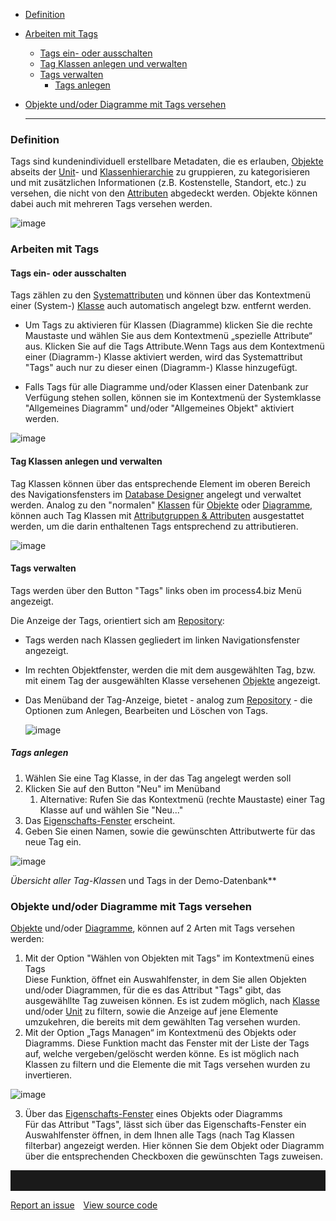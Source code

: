 -   [Definition](#efinition)
-   [Arbeiten mit Tags](#arbeiten-mit-tags)
    -   [Tags ein- oder ausschalten](#Ttags-ein--oder-ausschalten)
    -   [Tag Klassen anlegen und
        verwalten](#tag-klassen-anlegen-und-verwalten)
    -   [Tags verwalten](#tags-verwalten)
        -   [Tags anlegen](#tags-anlegen)
-   [Objekte und/oder Diagramme mit Tags
    versehen](#objekte-undoder-diagramme-mit-tags-versehen)
    
    ------------------------------------------------------------------------


### Definition

Tags sind kundenindividuell erstellbare Metadaten, die es erlauben,
[Objekte](Objekt) abseits der [Unit](Unit)- und
[Klassenhierarchie](Klasse) zu gruppieren, zu kategorisieren und mit
zusätzlichen Informationen (z.B. Kostenstelle, Standort, etc.) zu
versehen, die nicht von den [Attributen](Attributgruppe_Attribut)
abgedeckt werden. Objekte können dabei auch mit mehreren Tags versehen
werden.

![image](//images.ctfassets.net/utx1h0gfm1om/4dMZRWCL8uQFsWljOEJmlO/023a4f09bc05638cb3bf097c6733510c/image.png)
 

### Arbeiten mit Tags

#### Tags ein- oder ausschalten

Tags zählen zu den [Systemattributen](Systemattribute) und können über
das Kontextmenü einer (System-)
[Klasse](http://help.process4.biz/confluence/display/DOC/Klasse) auch
automatisch angelegt bzw. entfernt werden.

-   Um Tags zu aktivieren für Klassen (Diagramme) klicken Sie die rechte      Maustaste und wählen Sie aus dem Kontextmenü „spezielle Attribute“ aus. Klicken Sie auf die Tags Attribute.Wenn Tags aus dem Kontextmenü <span class="underline">einer</span> (Diagramm-) Klasse aktiviert werden, wird das Systemattribut "Tags" auch nur zu dieser einen (Diagramm-) Klasse hinzugefügt.


-   Falls Tags <span class="underline">für alle</span> Diagramme
    und/oder Klassen einer Datenbank zur Verfügung stehen sollen, können
    sie im Kontextmenü der Systemklasse "Allgemeines Diagramm" und/oder
    "Allgemeines Objekt" aktiviert werden.
    
![image](//images.ctfassets.net/utx1h0gfm1om/4qDEVXaGlYLEttu1wc5xRg/df0f676a443273fb25f420f0c4ddba7c/image.png)
   

#### Tag Klassen anlegen und verwalten

Tag Klassen können über das entsprechende Element im oberen Bereich des
Navigationsfensters im [Database Designer](Database_Designer) angelegt
und verwaltet werden. Analog zu den "normalen" [Klassen](Klasse) für
[Objekte](Objekt) oder [Diagramme,](Diagramm) können auch Tag Klassen
mit [Attributgruppen & Attributen](Attributgruppe_Attribut) ausgestattet
werden, um die darin enthaltenen Tags entsprechend zu attributieren.

 ![image](//images.ctfassets.net/utx1h0gfm1om/55Co2Jc3AJEBhEyXL919Iz/fd726bee258544e4cfadc186f1bcb21e/image.png)


#### Tags verwalten

Tags werden über den Button "Tags" links oben im process4.biz Menü
angezeigt.

Die Anzeige der Tags, orientiert sich am [Repository](Repository):

-   Tags werden nach Klassen gegliedert im linken Navigationsfenster
    angezeigt.
-   Im rechten Objektfenster, werden die mit dem ausgewählten Tag, bzw.
    mit einem Tag der ausgewählten Klasse versehenen [Objekte](Objekt)
    angezeigt.
-   Das Menüband der Tag-Anzeige, bietet - analog zum
    [Repository](Repository) - die Optionen zum Anlegen, Bearbeiten und
    Löschen von Tags.
    
     ![image](//images.ctfassets.net/utx1h0gfm1om/4e0LwCiGTBR0TwvpMkPOrH/c44a456d63cf601b3ecf19b445e8d10d/image.png)

##### Tags anlegen

1.  Wählen Sie eine Tag Klasse, in der das Tag angelegt werden soll
2.  Klicken Sie auf den Button "Neu" im Menüband
    1.  Alternative: Rufen Sie das Kontextmenü (rechte Maustaste) einer
        Tag Klasse auf und wählen Sie "Neu..."
3.  Das
    [Eigenschafts-Fenster](http://help.process4.biz/confluence/pages/viewpage.action?pageId=1736733)
    erscheint.
4.  Geben Sie einen Namen, sowie die gewünschten Attributwerte für das
    neue Tag ein.  
      

 ![image](//images.ctfassets.net/utx1h0gfm1om/7DKQJCatd2JXFCyLjeBQlo/40a79309f1278903dbc5108abb26fb27/image.png)
 
*Übersicht aller Tag-Klasse*n und Tags in der Demo-Datenbank**



### Objekte und/oder Diagramme mit Tags versehen

[Objekte](Objekt) und/oder [Diagramme](Diagramm), können auf 2 Arten mit
Tags versehen werden:

1.  Mit der Option "Wählen von Objekten mit Tags" im Kontextmenü eines
    Tags  
    Diese Funktion, öffnet ein Auswahlfenster, in dem Sie allen Objekten
    und/oder Diagrammen, für die es das Attribut "Tags" gibt, das
    ausgewähllte Tag zuweisen können. Es ist zudem möglich, nach
    [Klasse](Klasse) und/oder [Unit](Unit) zu filtern, sowie die Anzeige
    auf jene Elemente umzukehren, die bereits mit dem gewählten Tag
    versehen wurden.
2.	Mit der Option „Tags Managen“ im Kontextmenü des Objekts oder Diagramms. Diese Funktion macht das Fenster mit der Liste der Tags auf, welche vergeben/gelöscht werden könne. Es ist möglich nach Klassen zu filtern und die Elemente die mit Tags versehen wurden zu invertieren.

![image](//images.ctfassets.net/utx1h0gfm1om/5JTNRsE9Qqru4q4AdTVrAI/de2ae0f3e4d66b4b6ac6c392e00a6420/image.png)
 	
3.  Über das
    [Eigenschafts-Fenster](http://help.process4.biz/confluence/pages/viewpage.action?pageId=1736733)
    eines Objekts oder Diagramms  
    Für das Attribut "Tags", lässt sich über das Eigenschafts-Fenster
    ein Auswahlfenster öffnen, in dem Ihnen alle Tags (nach Tag Klassen
    filterbar) angezeigt werden. Hier können Sie dem Objekt oder
    Diagramm über die entsprechenden Checkboxen die gewünschten Tags
    zuweisen.
<hr style="padding-top:2rem" />
<a href="https://github.com/process4/docs/issues" target="_blank" class="bgw btn btn-primary btn-lg shadow-sm">Report an issue</a>
<a href="https://github.com/process4/docs" target="_blank" class="bgw btn btn-primary btn-lg shadow-sm" style="margin-left:10px;">View source code</a>